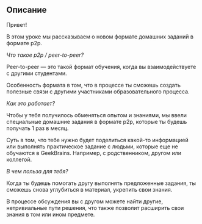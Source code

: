 ## Описание
Привет!

В этом уроке мы рассказываем о новом формате домашних заданий в формате p2p.

*Что такое p2p / peer-to-peer?*

Peer-to-peer — это такой формат обучения, когда вы взаимодействуете с другими студентами.

Особенность формата в том, что в процессе ты сможешь создать полезные связи с другими участниками образовательного процесса.

*Как это работает?*

Чтобы у тебя получилось обменяться опытом и знаниями, мы ввели специальные домашние задания в формате p2p, которые ты будешь получать 1 раз в месяц.

Суть в том, что тебе нужно будет поделиться какой-то информацией или выполнять практическое задание с людьми, которые еще не обучаются в GeekBrains. Например, с родственником, другом или коллегой.

*В чем польза для тебя?*

Когда ты будешь помогать другу выполнять предложенные задания, ты сможешь снова углубиться в материал, укрепить свои знания.

В процессе обсуждения вы с другом можете найти другие, нетривиальные пути решения, что также позволит расширить свои знания в том или ином предмете.